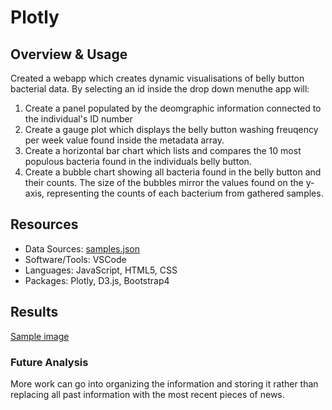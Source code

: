 # Plotly

## Overview & Usage
Created a webapp which creates dynamic visualisations of belly button bacterial data. By selecting an id inside the drop down menuthe app will:
1.  Create a panel populated by the deomgraphic information connected to the individual's ID number
2.  Create a gauge plot which displays the belly button washing freuqency per week value found inside the metadata array.
3.  Create a horizontal bar chart which lists and compares the 10 most populous bacteria found in the individuals belly button.
4.  Create a bubble chart showing all bacteria found in the belly button and their counts. The size of the bubbles mirror the values found on the y-axis, representing the counts of each bacterium from gathered samples.

## Resources
- Data Sources: [samples.json](https://github.com/JasmeerSangha/Plotly/blob/master/BellyButton/samples.json)
- Software/Tools: VSCode
- Languages: JavaScript, HTML5, CSS
- Packages: Plotly, D3.js, Bootstrap4

## Results
[Sample image](https://github.com/JasmeerSangha/Plotly/blob/master/BellyButton/webapp%20sample%20image.png)
### Future Analysis ###
More work can go into organizing the information and storing it rather than replacing all past information with the most recent pieces of news.
